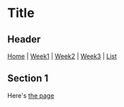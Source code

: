 # Title

## Header
[Home](https://github.com/rubberdu1100k/learn-pages/blob/simple-pg/index.md) | [Week1](https://github.com/rubberdu1100k/learn-pages/blob/simple-pg/w01.md) | [Week2](https://github.com/rubberdu1100k/learn-pages/blob/simple-pg/w02.md) | [Week3](https://github.com/rubberdu1100k/learn-pages/blob/simple-pg/w03.md) | [List](https://github.com/rubberdu1100k/learn-pages/blob/simple-pg/list.md)


## Section 1
Here's [the page](rubberdu1100k.github.io/learn-pages/)
